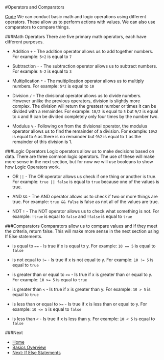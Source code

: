 #Operators and Comparators

[Code](./operators-comparators.go)
We can conduct basic math and logic operations using different operators. These allow us to perform actions with values. We can also use comparators to compare things.

###Math Operators
There are five primary math operators, each have different purposes.

* Addition `+` - The addition operator allows us to add together numbers.
	For example: `5+2` is equal to `7`

* Subtraction `-` - The subtraction operator allows us to subtract numbers.
	For example: `5-2` is equal to `3`

* Multiplication `*` - The multiplication operator allows us to multiply numbers.
	For example: `5*2` is equal to `10`

* Division `/` - The divisional operator allows us to divide numbers. However unlike the previous operators, division is slightly more complex. The division will return the greatest number or times it can be divided with a remainder.
	For example: `10/2` is equal to `5` but `9/2` is equal to `4` and 9 can be divided completely only four times by the number two.

* Modulus `%` - Following on from the divisional operator, the modulus operator allows us to find the remainder of a division.
	For example: `10%2` is equal to `0` as there is no remainder but `9%2` is equal to `1` as the remainder of this division is 1.

###Logic Operators
Logic operators allow us to make decisions based on data. There are three common logic operators. The use of these will make more sense in the next section, but for now we will use booleans to show how Logic Operators work.

* OR `||` - The OR operator allows us check if one thing or another is true.
	For example: `true || false` is equal to `true` because one of the values is true.

* AND `&&` - The AND operator allows us to check if two or more things are true.
	For example: `true && false` is false as not all of the values are true.

* NOT `!` - The NOT operator allows us to check what something is not.
	For example: `!true` is equal to `false` and `!false` is equal to `true`

###Comparators
Comparators allow us to compare values and if they meet the criteria, return false. This will make more sense in the next section using If Else statements.

* is equal to `==` - Is true if x is equal to y.
	For example: `10 == 5` is equal to `false`

* is not equal to `!=` - Is true if x is not equal to y.
	For example: `10 != 5` is equal to `true`

* is greater than or equal to `>=` - Is true if x is greater than or equal to y.
	For example: `10 >= 5` is equal to `true`

* is greater than `<` - Is true if x is greater than y.
	For example: `10 > 5` is equal to `true`

* is less than or equal to `>=` - Is true if x is less than or equal to y.
	For example: `10 <= 5` is equal to `false`

* is less than `<` - Is true if x is less than y.
	For example: `10 < 5` is equal to `false`


###Next

* [Home](../../README.md)
* [Basics Overview](../basics.md)
* [Next: If Else Statements](../if-else/if-else.md)
